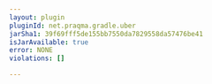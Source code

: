 ```yaml
---
layout: plugin
pluginId: net.praqma.gradle.uber
jarSha1: 39f69fff5de155bb7550da7829558da57476be41
isJarAvailable: true
error: NONE
violations: []

---
```

